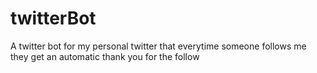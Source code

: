 # twitterBot
A twitter bot for my personal twitter that everytime someone follows me they get an automatic thank you for the follow
